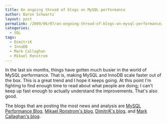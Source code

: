 ```yaml
---
title: An ongoing thread of blogs on MySQL performance
author: Baron Schwartz
layout: post
permalink: /2009/06/07/an-ongoing-thread-of-blogs-on-mysql-performance/
categories:
  - SQL
tags:
  - DimitriK
  - InnoDB
  - Mark Callaghan
  - Mikael Ronstrom
---
```

In the last six months, things have gotten much busier in the world of MySQL performance. That is, making MySQL and InnoDB scale faster out of the box. This is a great trend and I hope it keeps going. At this point I'm fighting to find enough time to read about what people are doing; I can't keep up fast enough to actually understand the improvements. That's also good.

The blogs that are posting the most news and analysis are [MySQL Performance Blog][1], [Mikael Ronstrom's blog][2], [DimitriK's blog][3], and [Mark Callaghan's blog][4].

 [1]: http://www.mysqlperformanceblog.com/
 [2]: http://mikaelronstrom.blogspot.com/
 [3]: http://dimitrik.free.fr/blog/
 [4]: http://mysqlha.blogspot.com/
